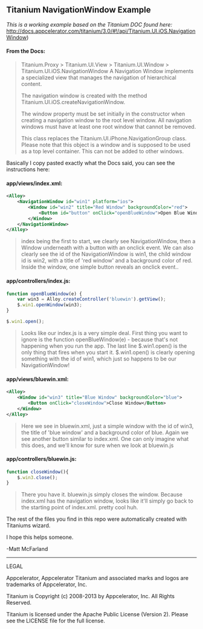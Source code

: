 ## Titanium NavigationWindow Example

*This is a working example based on the Titanium DOC found here:* http://docs.appcelerator.com/titanium/3.0/#!/api/Titanium.UI.iOS.NavigationWindow)

#### From the Docs: ##
> Titanium.Proxy > Titanium.UI.View > Titanium.UI.Window > Titanium.UI.iOS.NavigationWindow
> A Navigation Window implements a specialized view that manages the navigation of hierarchical content.
>
> The navigation window is created with the method Titanium.UI.iOS.createNavigationWindow.
>
> The window property must be set initially in the constructor when creating a navigation window to the root level window. All navigation windows must have at least one root window that cannot be removed.
>
> This class replaces the Titanium.UI.iPhone.NavigationGroup class. Please note that this object is a window and is supposed to be used as a top level container. This can not be added to other windows. 


Basically I copy pasted exactly what the Docs said, you can see the instructions here:

#### app/views/index.xml:

```xml
<Alloy>
    <NavigationWindow id="win1" platform="ios">
        <Window id="win2" title="Red Window" backgroundColor="red">
            <Button id="button" onClick="openBlueWindow">Open Blue Window</Button>
        </Window>
    </NavigationWindow>
</Alloy>
```
> index being the first to start, we clearly see NavigationWindow, then a Window underneath with a button with an onclick event.  We can also clearly see the id of the NavigationWindow is win1, the child window id is win2, with a title of 'red window' and a background color of red.  Inside the window, one simple button reveals an onclick event.. 

#### app/controllers/index.js:

```js
function openBlueWindow(e) {
    var win3 = Alloy.createController('bluewin').getView();
    $.win1.openWindow(win3);
}

$.win1.open();
```
> Looks like our index.js is a very simple deal.  First thing you want to ignore is the function openBlueWindow(e) - because that's not happening when you run the app.  The last line $.win1.open() is the only thing that fires when you start it.  $.win1.open() is clearly opening something with the id of win1, which just so happens to be our NavigationWindow!

#### app/views/bluewin.xml:
```xml
<Alloy>
    <Window id="win3" title="Blue Window" backgroundColor="blue">
        <Button onClick="closeWindow">Close Window</Button>
    </Window>
</Alloy>
```
> Here we see in bluewin.xml, just a simple window with the id of win3, the title of 'blue window' and a background color of blue.  Again we see another button similar to index.xml.  One can only imagine what this does, and we'll know for sure when we look at bluewin.js

#### app/controllers/bluewin.js:

```js
function closeWindow(){
    $.win3.close();
}
```
> There you have it. bluewin.js simply closes the window.  Because index.xml has the navigation window, looks like it'll simply go back to the starting point of index.xml.  pretty cool huh.

The rest of the files you find in this repo were automatically created with Titaniums wizard.

I hope this helps someone.

-Matt McFarland



----------------------------------
LEGAL

Appcelerator, Appcelerator Titanium and associated marks and logos are 
trademarks of Appcelerator, Inc. 

Titanium is Copyright (c) 2008-2013 by Appcelerator, Inc. All Rights Reserved.

Titanium is licensed under the Apache Public License (Version 2). Please
see the LICENSE file for the full license.


